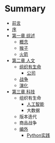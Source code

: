 # Summary

* [前言](README.md)
* [序](序.md)
* [第一章 综述](第一章.md)
    * [概念](概念.md)
    * [猴子](猴子.md)
    * [火箭](火箭.md)
* [第二章 人文](第二章.md)
    * [组织有生命](组织的力量.md)
        * [公司](公司.md)
    * [战争](战争.md)
    * [演化](演化的力量.md)
* [第三章 科技](第三章-科技.md)
    * 组织有生命
        * [人工智能](人工智能.md)
        * 大数据
    * 版本迭代
    * 商品战争
    * [编外](编外.md)
        * [Python实践](python实践.md)

